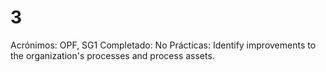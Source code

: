 # 3

Acrónimos: OPF, SG1
Completado: No
Prácticas: Identify improvements to the organization's processes and process assets.